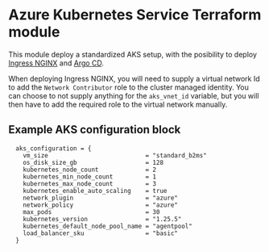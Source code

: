 # Azure Kubernetes Service Terraform module

This module deploy a standardized AKS setup, with the posibility to deploy [Ingress NGINX](https://kubernetes.github.io/ingress-nginx/) and [Argo CD](https://argoproj.github.io/cd).

When deploying Ingress NGINX, you will need to supply a virtual network Id to add the `Network Contributor` role to the cluster managed identity. You can choose to not supply anything for the `aks_vnet_id` variable, but you will then have to add the required role to the virtual network manually.

## Example AKS configuration block

```hcl
  aks_configuration = {
    vm_size                           = "standard_b2ms"
    os_disk_size_gb                   = 128
    kubernetes_node_count             = 2
    kubernetes_min_node_count         = 1
    kubernetes_max_node_count         = 3
    kubernetes_enable_auto_scaling    = true
    network_plugin                    = "azure"
    network_policy                    = "azure"
    max_pods                          = 30
    kubernetes_version                = "1.25.5"
    kubernetes_default_node_pool_name = "agentpool"
    load_balancer_sku                 = "basic"
  }
```
